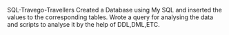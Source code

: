  SQL-Travego-Travellers
 Created a Database using My SQL and inserted the values to the corresponding tables. Wrote a query for analysing the  data and scripts to analyse it by the help of DDL,DML,ETC.
